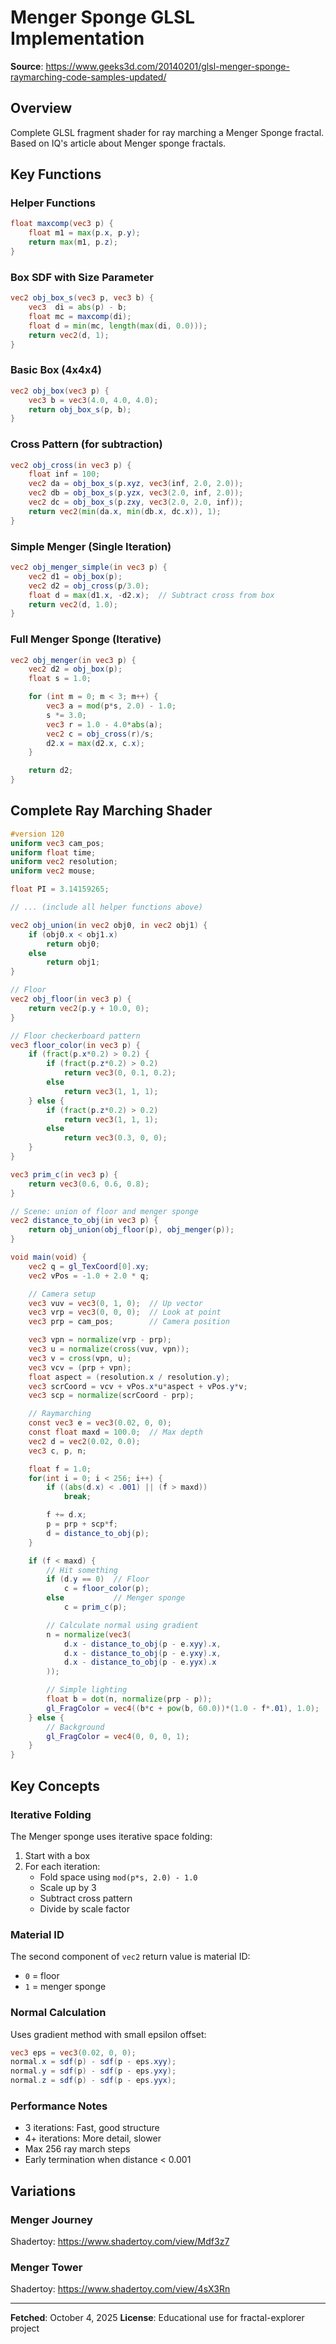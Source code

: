 # Menger Sponge GLSL Implementation

**Source**: https://www.geeks3d.com/20140201/glsl-menger-sponge-raymarching-code-samples-updated/

## Overview

Complete GLSL fragment shader for ray marching a Menger Sponge fractal. Based on IQ's article about Menger sponge fractals.

## Key Functions

### Helper Functions

```glsl
float maxcomp(vec3 p) {
    float m1 = max(p.x, p.y);
    return max(m1, p.z);
}
```

### Box SDF with Size Parameter

```glsl
vec2 obj_box_s(vec3 p, vec3 b) {
    vec3  di = abs(p) - b;
    float mc = maxcomp(di);
    float d = min(mc, length(max(di, 0.0)));
    return vec2(d, 1);
}
```

### Basic Box (4x4x4)

```glsl
vec2 obj_box(vec3 p) {
    vec3 b = vec3(4.0, 4.0, 4.0);
    return obj_box_s(p, b);
}
```

### Cross Pattern (for subtraction)

```glsl
vec2 obj_cross(in vec3 p) {
    float inf = 100;
    vec2 da = obj_box_s(p.xyz, vec3(inf, 2.0, 2.0));
    vec2 db = obj_box_s(p.yzx, vec3(2.0, inf, 2.0));
    vec2 dc = obj_box_s(p.zxy, vec3(2.0, 2.0, inf));
    return vec2(min(da.x, min(db.x, dc.x)), 1);
}
```

### Simple Menger (Single Iteration)

```glsl
vec2 obj_menger_simple(in vec3 p) {
    vec2 d1 = obj_box(p);
    vec2 d2 = obj_cross(p/3.0);
    float d = max(d1.x, -d2.x);  // Subtract cross from box
    return vec2(d, 1.0);
}
```

### Full Menger Sponge (Iterative)

```glsl
vec2 obj_menger(in vec3 p) {
    vec2 d2 = obj_box(p);
    float s = 1.0;

    for (int m = 0; m < 3; m++) {
        vec3 a = mod(p*s, 2.0) - 1.0;
        s *= 3.0;
        vec3 r = 1.0 - 4.0*abs(a);
        vec2 c = obj_cross(r)/s;
        d2.x = max(d2.x, c.x);
    }

    return d2;
}
```

## Complete Ray Marching Shader

```glsl
#version 120
uniform vec3 cam_pos;
uniform float time;
uniform vec2 resolution;
uniform vec2 mouse;

float PI = 3.14159265;

// ... (include all helper functions above)

vec2 obj_union(in vec2 obj0, in vec2 obj1) {
    if (obj0.x < obj1.x)
        return obj0;
    else
        return obj1;
}

// Floor
vec2 obj_floor(in vec3 p) {
    return vec2(p.y + 10.0, 0);
}

// Floor checkerboard pattern
vec3 floor_color(in vec3 p) {
    if (fract(p.x*0.2) > 0.2) {
        if (fract(p.z*0.2) > 0.2)
            return vec3(0, 0.1, 0.2);
        else
            return vec3(1, 1, 1);
    } else {
        if (fract(p.z*0.2) > 0.2)
            return vec3(1, 1, 1);
        else
            return vec3(0.3, 0, 0);
    }
}

vec3 prim_c(in vec3 p) {
    return vec3(0.6, 0.6, 0.8);
}

// Scene: union of floor and menger sponge
vec2 distance_to_obj(in vec3 p) {
    return obj_union(obj_floor(p), obj_menger(p));
}

void main(void) {
    vec2 q = gl_TexCoord[0].xy;
    vec2 vPos = -1.0 + 2.0 * q;

    // Camera setup
    vec3 vuv = vec3(0, 1, 0);  // Up vector
    vec3 vrp = vec3(0, 0, 0);  // Look at point
    vec3 prp = cam_pos;        // Camera position

    vec3 vpn = normalize(vrp - prp);
    vec3 u = normalize(cross(vuv, vpn));
    vec3 v = cross(vpn, u);
    vec3 vcv = (prp + vpn);
    float aspect = (resolution.x / resolution.y);
    vec3 scrCoord = vcv + vPos.x*u*aspect + vPos.y*v;
    vec3 scp = normalize(scrCoord - prp);

    // Raymarching
    const vec3 e = vec3(0.02, 0, 0);
    const float maxd = 100.0;  // Max depth
    vec2 d = vec2(0.02, 0.0);
    vec3 c, p, n;

    float f = 1.0;
    for(int i = 0; i < 256; i++) {
        if ((abs(d.x) < .001) || (f > maxd))
            break;

        f += d.x;
        p = prp + scp*f;
        d = distance_to_obj(p);
    }

    if (f < maxd) {
        // Hit something
        if (d.y == 0)  // Floor
            c = floor_color(p);
        else           // Menger sponge
            c = prim_c(p);

        // Calculate normal using gradient
        n = normalize(vec3(
            d.x - distance_to_obj(p - e.xyy).x,
            d.x - distance_to_obj(p - e.yxy).x,
            d.x - distance_to_obj(p - e.yyx).x
        ));

        // Simple lighting
        float b = dot(n, normalize(prp - p));
        gl_FragColor = vec4((b*c + pow(b, 60.0))*(1.0 - f*.01), 1.0);
    } else {
        // Background
        gl_FragColor = vec4(0, 0, 0, 1);
    }
}
```

## Key Concepts

### Iterative Folding
The Menger sponge uses iterative space folding:
1. Start with a box
2. For each iteration:
   - Fold space using `mod(p*s, 2.0) - 1.0`
   - Scale up by 3
   - Subtract cross pattern
   - Divide by scale factor

### Material ID
The second component of `vec2` return value is material ID:
- `0` = floor
- `1` = menger sponge

### Normal Calculation
Uses gradient method with small epsilon offset:
```glsl
vec3 eps = vec3(0.02, 0, 0);
normal.x = sdf(p) - sdf(p - eps.xyy);
normal.y = sdf(p) - sdf(p - eps.yxy);
normal.z = sdf(p) - sdf(p - eps.yyx);
```

### Performance Notes
- 3 iterations: Fast, good structure
- 4+ iterations: More detail, slower
- Max 256 ray march steps
- Early termination when distance < 0.001

## Variations

### Menger Journey
Shadertoy: https://www.shadertoy.com/view/Mdf3z7

### Menger Tower
Shadertoy: https://www.shadertoy.com/view/4sX3Rn

---

**Fetched**: October 4, 2025
**License**: Educational use for fractal-explorer project
